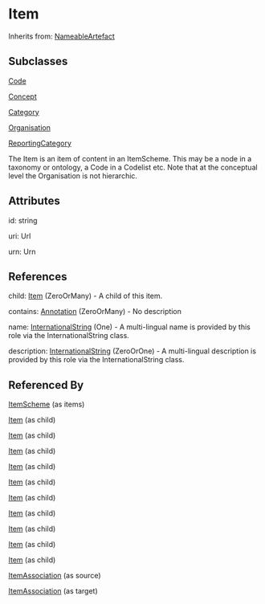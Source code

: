 
# Item

Inherits from: [NameableArtefact](NameableArtefact.md)

## Subclasses

[Code](../Codelists/Code.md)

[Concept](../ConceptSchemes/Concept.md)

[Category](../CategorySchemes/Category.md)

[Organisation](../OrganisationSchemes/Organisation.md)

[ReportingCategory](../ReportingTaxonomies/ReportingCategory.md)



The Item is an item of content in an ItemScheme. This may be a node in a taxonomy or ontology, a Code in a Codelist etc. Note that at the conceptual level the Organisation is not hierarchic.

## Attributes

id: string

uri: Url

urn: Urn



## References

child: [Item](Item.md) (ZeroOrMany) - A child of this item.

contains: [Annotation](Annotation.md) (ZeroOrMany) - No description

name: [InternationalString](InternationalString.md) (One) - A multi-lingual name is provided by this role via the InternationalString class.

description: [InternationalString](InternationalString.md) (ZeroOrOne) - A multi-lingual description is provided by this role via the InternationalString class.



## Referenced By

[ItemScheme](ItemScheme.md) (as items)

[Item](Item.md) (as child)

[Item](Item.md) (as child)

[Item](Item.md) (as child)

[Item](Item.md) (as child)

[Item](Item.md) (as child)

[Item](Item.md) (as child)

[Item](Item.md) (as child)

[Item](Item.md) (as child)

[Item](Item.md) (as child)

[Item](Item.md) (as child)

[ItemAssociation](../ItemSchemeMaps/ItemAssociation.md) (as source)

[ItemAssociation](../ItemSchemeMaps/ItemAssociation.md) (as target)


